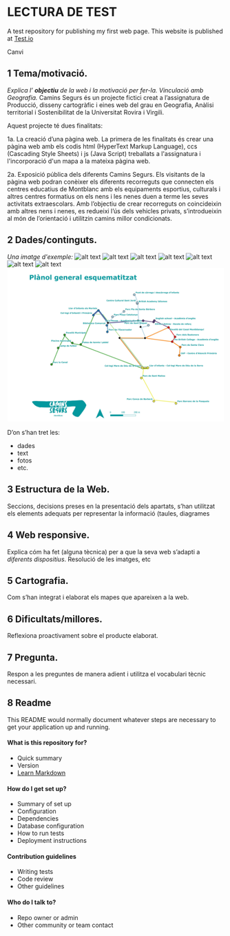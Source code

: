 # LECTURA DE TEST
A test repository for publishing my first web page. This website is published at [Test.io](https://edumolne.github.io/test/)

Canvi

## 1 Tema/motivació.
*Explica l’ **objectiu** de la web i la motivació per fer-la. Vinculació
amb Geografia.*
Camins Segurs és un projecte fictici creat a l’assignatura de Producció, disseny cartogràfic i eines web del grau en Geografia, Anàlisi territorial i Sostenibilitat de la Universitat Rovira i Virgili.

Aquest projecte té dues finalitats:

1a. La creació d’una pàgina web. La primera de les finalitats és crear una pàgina web amb els codis html (HyperText Markup Language), ccs (Cascading Style Sheets) i js (Java Script) treballats a l'assignatura i l'incorporació d'un mapa a la mateixa pàgina web.

2a. Exposició pública dels diferents Camins Segurs. Els visitants de la pàgina web podran conèixer els diferents recorreguts que connecten els centres educatius de Montblanc amb els equipaments esportius, culturals i altres centres formatius on els nens i les nenes duen a terme les seves activitats extraescolars. Amb l’objectiu de crear recorreguts on coincideixin amb altres nens i nenes, es redueixi l’ús dels vehicles privats, s’introdueixin al món de l’orientació i utilitzin camins millor condicionats.

## 2 Dades/continguts.
*Una imatge d'exemple:*
![alt text](./Imatges/1.jpg)
![alt text](./Imatges/2.jpg)
![alt text](./Imatges/3.jpg)
![alt text](./Imatges/4.jpg)
![alt text](./Imatges/camired.jpg)
![alt text](./Imatges/camired_white.jpg)
![alt text](./Imatges/camired-black.jpg)
![alt text](./Imatges/mapa_esq.jpg)

D’on s’han tret les:
- dades
- text
- fotos
- etc.

## 3 Estructura de la Web.
Seccions, decisions preses en la presentació dels
apartats, s’han utilitzat els elements adequats per representar la informació
(taules, diagrames

## 4 Web responsive.
Explica cóm ha fet (alguna tècnica) per a que la seva web
s’adapti a *diferents dispositius*. Resolució de les imatges, etc

## 5 Cartografia.
Com s’han integrat i elaborat els mapes que apareixen a la web.

## 6 Dificultats/millores.
Reflexiona proactivament sobre el producte elaborat.

## 7 Pregunta.
Respon a les preguntes de manera adient i utilitza el vocabulari tècnic
necessari.

## 8 Readme ##
This README would normally document whatever steps are necessary to get your application up and running.

#### What is this repository for? ####

* Quick summary
* Version
* [Learn Markdown](https://bitbucket.org/tutorials/markdowndemo)

#### How do I get set up? ####

* Summary of set up
* Configuration
* Dependencies
* Database configuration
* How to run tests
* Deployment instructions

#### Contribution guidelines ####

* Writing tests
* Code review
* Other guidelines

#### Who do I talk to? ####

* Repo owner or admin
* Other community or team contact

